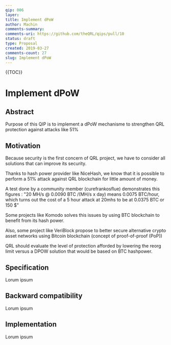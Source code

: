 ```yaml
---
qip: 006
layer: 
title: Implement dPoW
author: Machin
comments-summary: 
comments-uri: https://github.com/theQRL/qips/pull/10
status: draft
type: Proposal
created: 2019-03-27
comments-count: 27
slug: Implement dPoW
---
```


{{TOC}}

# Implement dPoW

## Abstract

Purpose of this QIP is to implement a dPoW mechanisme to strengthen QRL protection against attacks like 51% 


## Motivation

Because security is the first concern of QRL project, we have to consider all solutions that can improve its security.

Thanks to hash power provider like NiceHash, we know that it is possible to perform a 51% attack against QRL blockchain for little amount of money.

A test done by a community member (curefrankosflue) demonstrates this figures : "20 MH/s @ 0.0090 BTC /(MH/s x day) means 0.0075 BTC/hour, which turns out the cost of a 5 hour attack at 20mhs to be at 0.0375 BTC or 150 $"

Some projects like Komodo solves this issues by using BTC blockchain to benefit from its hash power.

Also, some project like VeriBlock propose to better secure alternative crypto asset networks using Bitcoin blockchain (concept of proof-of-proof (PoP))

QRL should evaluate the level of protection afforded by lowering the reorg limit versus a DPOW solution that would be based on BTC hashpower.



## Specification

Lorum ipsum


## Backward compatibility

Lorum ipsum


## Implementation

Lorum ipsum
